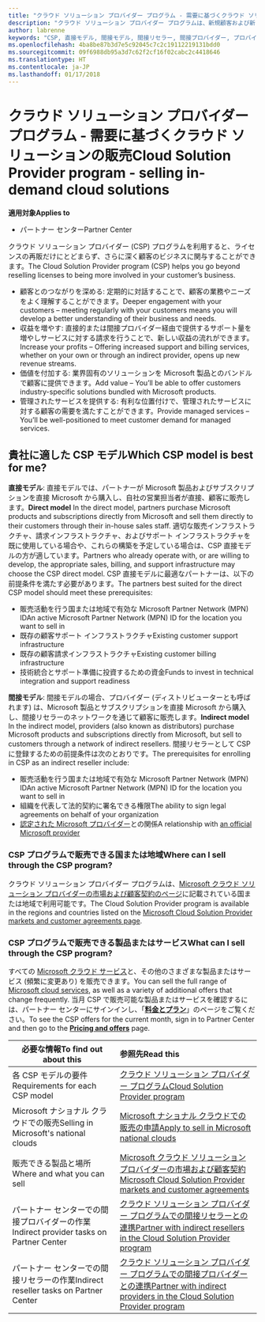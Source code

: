 ```yaml
---
title: "クラウド ソリューション プロバイダー プログラム - 需要に基づくクラウド ソリューションの販売 | パートナー センター"
description: "クラウド ソリューション プロバイダー プログラムは、新規顧客および新しい専門分野の追加によってビジネスの拡大に役立ちます。"
author: labrenne
keywords: "CSP, 直接モデル, 間接モデル, 間接リセラー, 間接プロバイダー, プロバイダー, ディストリビューター, クラウド ソリューション プロバイダー プログラム"
ms.openlocfilehash: 4ba8be87b3d7e5c92045c7c2c19112219131bdd0
ms.sourcegitcommit: 09f6988db95a3d7c62f2cf16f02cabc2c4418646
ms.translationtype: HT
ms.contentlocale: ja-JP
ms.lasthandoff: 01/17/2018
---
```

# <a name="cloud-solution-provider-program---selling-in-demand-cloud-solutions"></a><span data-ttu-id="f6471-104">クラウド ソリューション プロバイダー プログラム - 需要に基づくクラウド ソリューションの販売</span><span class="sxs-lookup"><span data-stu-id="f6471-104">Cloud Solution Provider program - selling in-demand cloud solutions</span></span> 

**<span data-ttu-id="f6471-105">適用対象</span><span class="sxs-lookup"><span data-stu-id="f6471-105">Applies to</span></span>**

-  <span data-ttu-id="f6471-106">パートナー センター</span><span class="sxs-lookup"><span data-stu-id="f6471-106">Partner Center</span></span>

<span data-ttu-id="f6471-107">クラウド ソリューション プロバイダー (CSP) プログラムを利用すると、ライセンスの再販だけにとどまらず、さらに深く顧客のビジネスに関与することができます。</span><span class="sxs-lookup"><span data-stu-id="f6471-107">The Cloud Solution Provider program (CSP) helps you go beyond reselling licenses to being more involved in your customer’s business.</span></span>
 
- <span data-ttu-id="f6471-108">顧客とのつながりを深める: 定期的に対話することで、顧客の業務やニーズをよく理解することができます。</span><span class="sxs-lookup"><span data-stu-id="f6471-108">Deeper engagement with your customers – meeting regularly with your customers means you will develop a better understanding of their business and needs.</span></span>
- <span data-ttu-id="f6471-109">収益を増やす: 直接的または間接プロバイダー経由で提供するサポート量を増やしサービスに対する請求を行うことで、新しい収益の流れができます。</span><span class="sxs-lookup"><span data-stu-id="f6471-109">Increase your profits – Offering increased support and billing services, whether on your own or through an indirect provider, opens up new revenue streams.</span></span>  
- <span data-ttu-id="f6471-110">価値を付加する: 業界固有のソリューションを Microsoft 製品とのバンドルで顧客に提供できます。</span><span class="sxs-lookup"><span data-stu-id="f6471-110">Add value – You’ll be able to offer customers industry-specific solutions bundled with Microsoft products.</span></span>
- <span data-ttu-id="f6471-111">管理されたサービスを提供する: 有利な位置付けで、管理されたサービスに対する顧客の需要を満たすことができます。</span><span class="sxs-lookup"><span data-stu-id="f6471-111">Provide managed services – You’ll be well-positioned to meet customer demand for managed services.</span></span> 

## <a name="which-csp-model-is-best-for-me"></a><span data-ttu-id="f6471-112">貴社に適した CSP モデル</span><span class="sxs-lookup"><span data-stu-id="f6471-112">Which CSP model is best for me?</span></span>

<span data-ttu-id="f6471-113">**直接モデル**: 直接モデルでは、パートナーが Microsoft 製品およびサブスクリプションを直接 Microsoft から購入し、自社の営業担当者が直接、顧客に販売します。</span><span class="sxs-lookup"><span data-stu-id="f6471-113">**Direct model** In the direct model, partners purchase Microsoft products and subscriptions directly from Microsoft and sell them directly to their customers through their in-house sales staff.</span></span> <span data-ttu-id="f6471-114">適切な販売インフラストラクチャ、請求インフラストラクチャ、およびサポート インフラストラクチャを既に使用している場合や、これらの構築を予定している場合は、CSP 直接モデルの方が適しています。</span><span class="sxs-lookup"><span data-stu-id="f6471-114">Partners who already operate with, or are willing to develop, the appropriate sales, billing, and support infrastructure may choose the CSP direct model.</span></span> <span data-ttu-id="f6471-115">CSP 直接モデルに最適なパートナーは、以下の前提条件を満たす必要があります。</span><span class="sxs-lookup"><span data-stu-id="f6471-115">The partners best suited for the direct CSP model should meet these prerequisites:</span></span>

- <span data-ttu-id="f6471-116">販売活動を行う国または地域で有効な Microsoft Partner Network (MPN) ID</span><span class="sxs-lookup"><span data-stu-id="f6471-116">An active Microsoft Partner Network (MPN) ID for the location you want to sell in</span></span>
- <span data-ttu-id="f6471-117">既存の顧客サポート インフラストラクチャ</span><span class="sxs-lookup"><span data-stu-id="f6471-117">Existing customer support infrastructure</span></span>
- <span data-ttu-id="f6471-118">既存の顧客請求インフラストラクチャ</span><span class="sxs-lookup"><span data-stu-id="f6471-118">Existing customer billing infrastructure</span></span>
- <span data-ttu-id="f6471-119">技術統合とサポート準備に投資するための資金</span><span class="sxs-lookup"><span data-stu-id="f6471-119">Funds to invest in technical integration and support readiness</span></span>

<span data-ttu-id="f6471-120">**間接モデル**: 間接モデルの場合、プロバイダー (ディストリビューターとも呼ばれます) は、Microsoft 製品とサブスクリプションを直接 Microsoft から購入し、間接リセラーのネットワークを通じて顧客に販売します。</span><span class="sxs-lookup"><span data-stu-id="f6471-120">**Indirect model** In the indirect model, providers (also known as distributors) purchase Microsoft products and subscriptions directly from Microsoft, but sell to customers through a network of indirect resellers.</span></span> <span data-ttu-id="f6471-121">間接リセラーとして CSP に登録するための前提条件は次のとおりです。</span><span class="sxs-lookup"><span data-stu-id="f6471-121">The prerequisites for enrolling in CSP as an indirect reseller include:</span></span>

- <span data-ttu-id="f6471-122">販売活動を行う国または地域で有効な Microsoft Partner Network (MPN) ID</span><span class="sxs-lookup"><span data-stu-id="f6471-122">An active Microsoft Partner Network (MPN) ID for the location you want to sell in</span></span>
- <span data-ttu-id="f6471-123">組織を代表して法的契約に署名できる権限</span><span class="sxs-lookup"><span data-stu-id="f6471-123">The ability to sign legal agreements on behalf of your organization</span></span>
- <span data-ttu-id="f6471-124">[認定された Microsoft プロバイダー](https://partnercenter.microsoft.com/partner/find-a-provider)との関係</span><span class="sxs-lookup"><span data-stu-id="f6471-124">A relationship with [an official Microsoft provider](https://partnercenter.microsoft.com/partner/find-a-provider)</span></span>

### <a name="where-can-i-sell-through-the-csp-program"></a><span data-ttu-id="f6471-125">CSP プログラムで販売できる国または地域</span><span class="sxs-lookup"><span data-stu-id="f6471-125">Where can I sell through the CSP program?</span></span>

<span data-ttu-id="f6471-126">クラウド ソリューション プロバイダー プログラムは、[Microsoft クラウド ソリューション プロバイダーの市場および顧客契約のページ](agreements.md)に記載されている国または地域で利用可能です。</span><span class="sxs-lookup"><span data-stu-id="f6471-126">The Cloud Solution Provider program is available in the regions and countries listed on the [Microsoft Cloud Solution Provider markets and customer agreements page](agreements.md).</span></span>  

### <a name="what-can-i-sell-through-the-csp-program"></a><span data-ttu-id="f6471-127">CSP プログラムで販売できる製品またはサービス</span><span class="sxs-lookup"><span data-stu-id="f6471-127">What can I sell through the CSP program?</span></span>

<span data-ttu-id="f6471-128">すべての [Microsoft クラウド サービス](https://partner.microsoft.com/cloud-solution-provider/products-and-services)と、その他のさまざまな製品またはサービス (頻繁に変更あり) を販売できます。</span><span class="sxs-lookup"><span data-stu-id="f6471-128">You can sell the full range of [Microsoft cloud services](https://partner.microsoft.com/cloud-solution-provider/products-and-services), as well as a variety of additional offers that change frequently.</span></span> <span data-ttu-id="f6471-129">当月 CSP で販売可能な製品またはサービスを確認するには、パートナー センターにサインインし、「[**料金とプラン**](https://partnercenter.microsoft.com/pcv/sales)」のページをご覧ください。</span><span class="sxs-lookup"><span data-stu-id="f6471-129">To see the CSP offers for the current month, sign in to Partner Center and then go to the [**Pricing and offers**](https://partnercenter.microsoft.com/pcv/sales) page.</span></span> 

|**<span data-ttu-id="f6471-130">必要な情報</span><span class="sxs-lookup"><span data-stu-id="f6471-130">To find out about this</span></span>**   |**<span data-ttu-id="f6471-131">参照先</span><span class="sxs-lookup"><span data-stu-id="f6471-131">Read this</span></span>**   |
|---------------------------|:--------------------|
|<span data-ttu-id="f6471-132">各 CSP モデルの要件</span><span class="sxs-lookup"><span data-stu-id="f6471-132">Requirements for each CSP model</span></span>   | [<span data-ttu-id="f6471-133">クラウド ソリューション プロバイダー プログラム</span><span class="sxs-lookup"><span data-stu-id="f6471-133">Cloud Solution Provider program</span></span>](https://partnercenter.microsoft.com/partner/cloud-solution-provider)|
|<span data-ttu-id="f6471-134">Microsoft ナショナル クラウドでの販売</span><span class="sxs-lookup"><span data-stu-id="f6471-134">Selling in Microsoft's national clouds</span></span>   | [<span data-ttu-id="f6471-135">Microsoft ナショナル クラウドでの販売の申請</span><span class="sxs-lookup"><span data-stu-id="f6471-135">Apply to sell in Microsoft national clouds</span></span>](csp-national-clouds-overview.md)|
|<span data-ttu-id="f6471-136">販売できる製品と場所</span><span class="sxs-lookup"><span data-stu-id="f6471-136">Where and what you can sell</span></span>   |[<span data-ttu-id="f6471-137">Microsoft クラウド ソリューション プロバイダーの市場および顧客契約</span><span class="sxs-lookup"><span data-stu-id="f6471-137">Microsoft Cloud Solution Provider markets and customer agreements</span></span>](agreements.md)|
|<span data-ttu-id="f6471-138">パートナー センターでの間接プロバイダーの作業</span><span class="sxs-lookup"><span data-stu-id="f6471-138">Indirect provider tasks on Partner Center</span></span>  |[<span data-ttu-id="f6471-139">クラウド ソリューション プロバイダー プログラムでの間接リセラーとの連携</span><span class="sxs-lookup"><span data-stu-id="f6471-139">Partner with indirect resellers in the Cloud Solution Provider program</span></span>](indirect-provider-tasks-in-partner-center.md)|
|<span data-ttu-id="f6471-140">パートナー センターでの間接リセラーの作業</span><span class="sxs-lookup"><span data-stu-id="f6471-140">Indirect reseller tasks on Partner Center</span></span>   |[<span data-ttu-id="f6471-141">クラウド ソリューション プロバイダー プログラムでの間接プロバイダーとの連携</span><span class="sxs-lookup"><span data-stu-id="f6471-141">Partner with indirect providers in the Cloud Solution Provider program</span></span>](indirect-reseller-tasks-in-partner-center.md)|
